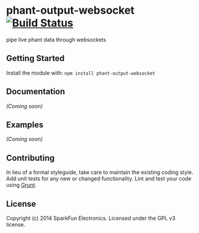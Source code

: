 # phant-output-websocket [![Build Status](https://secure.travis-ci.org/sparkfun/phant-output-websocket.png?branch=master)](http://travis-ci.org/sparkfun/phant-output-websocket)

pipe live phant data through websockets

## Getting Started
Install the module with: `npm install phant-output-websocket`

## Documentation
_(Coming soon)_

## Examples
_(Coming soon)_

## Contributing
In lieu of a formal styleguide, take care to maintain the existing coding style. Add unit tests for any new or changed functionality. Lint and test your code using [Grunt](http://gruntjs.com/).

## License
Copyright (c) 2014 SparkFun Electronics. Licensed under the GPL v3 license.
